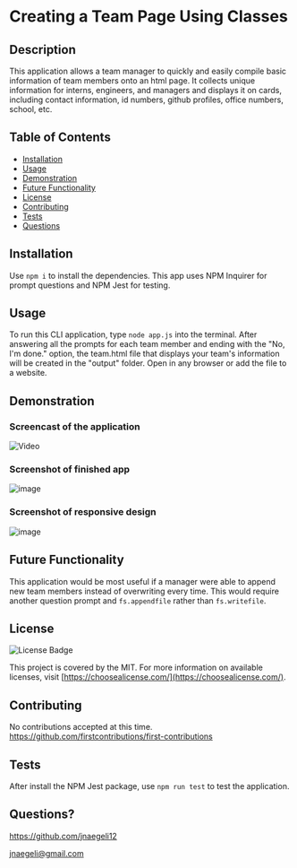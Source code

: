   # Creating a Team Page Using Classes 
  ## Description
  This application allows a team manager to quickly and easily compile basic information of team members onto an html page. It collects unique information for interns, engineers, and managers and displays it on cards, including contact information, id numbers, github profiles, office numbers, school, etc.
  ## Table of Contents
  * [Installation](#installation)
  * [Usage](#usage)
  * [Demonstration](#demonstration)
  * [Future Functionality](#future)
  * [License](#license)
  * [Contributing](#contributing)
  * [Tests](#tests)
  * [Questions](#questions)
  ## Installation
  Use `npm i` to install the dependencies. This app uses NPM Inquirer for prompt questions and NPM Jest for testing.
  ## Usage
  To run this CLI application, type `node app.js` into the terminal. After answering all the prompts for each team member and ending with the "No, I'm done." option, the team.html file that displays your team's information will be created in the "output" folder. Open in any browser or add the file to a website.
  ## Demonstration
  ### Screencast of the application
  ![Video](https://drive.google.com/file/d/1jQIzHiW7PJqza0B8lw9d_irB79y4x0cI/view?usp=sharing)
  ### Screenshot of finished app
  ![image](https://user-images.githubusercontent.com/62922022/91001016-7f71e780-e57f-11ea-8d62-1ce2108a4551.png)
  ### Screenshot of responsive design
  ![image](https://user-images.githubusercontent.com/62922022/91001019-826cd800-e57f-11ea-94d1-011704926ccd.png)
  ## Future Functionality
  This application would be most useful if a manager were able to append new team members instead of overwriting every time. This would require another question prompt and `fs.appendfile` rather than `fs.writefile`.
  ## License
  ![License Badge](https://img.shields.io/badge/license-MIT-blue)

  This project is covered by the MIT. For more information on available licenses, visit [https://choosealicense.com/](https://choosealicense.com/).
  ## Contributing
  No contributions accepted at this time.
  https://github.com/firstcontributions/first-contributions
  ## Tests
  After install the NPM Jest package, use `npm run test` to test the application.
  ## Questions?
  https://github.com/jnaegeli12
  
  jnaegeli@gmail.com
